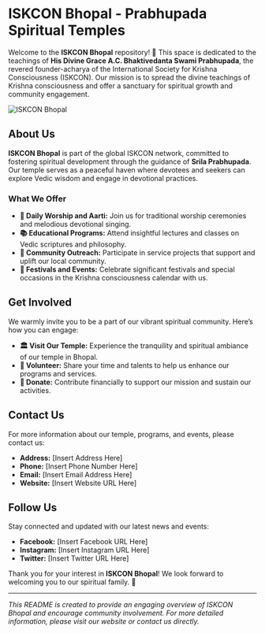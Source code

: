 # ISKCON Bhopal - Prabhupada Spiritual Temples

Welcome to the **ISKCON Bhopal** repository! 🌟 This space is dedicated to the teachings of **His Divine Grace A.C. Bhaktivedanta Swami Prabhupada**, the revered founder-acharya of the International Society for Krishna Consciousness (ISKCON). Our mission is to spread the divine teachings of Krishna consciousness and offer a sanctuary for spiritual growth and community engagement.

![ISKCON Bhopal](https://www.cooperativa.cl/noticias/site/artic/20150801/imag/foto_0000001320150801125428.jpg) <!-- Replace with your image URL -->

## About Us

**ISKCON Bhopal** is part of the global ISKCON network, committed to fostering spiritual development through the guidance of **Srila Prabhupada**. Our temple serves as a peaceful haven where devotees and seekers can explore Vedic wisdom and engage in devotional practices.

### What We Offer

- **🌺 Daily Worship and Aarti:** Join us for traditional worship ceremonies and melodious devotional singing.
- **📚 Educational Programs:** Attend insightful lectures and classes on Vedic scriptures and philosophy.
- **🤝 Community Outreach:** Participate in service projects that support and uplift our local community.
- **🎉 Festivals and Events:** Celebrate significant festivals and special occasions in the Krishna consciousness calendar with us.

## Get Involved

We warmly invite you to be a part of our vibrant spiritual community. Here’s how you can engage:

- **🏛️ Visit Our Temple:** Experience the tranquility and spiritual ambiance of our temple in Bhopal.
- **👐 Volunteer:** Share your time and talents to help us enhance our programs and services.
- **💸 Donate:** Contribute financially to support our mission and sustain our activities.

## Contact Us

For more information about our temple, programs, and events, please contact us:

- **Address:** [Insert Address Here]
- **Phone:** [Insert Phone Number Here]
- **Email:** [Insert Email Address Here]
- **Website:** [Insert Website URL Here]

## Follow Us

Stay connected and updated with our latest news and events:

- **Facebook:** [Insert Facebook URL Here]
- **Instagram:** [Insert Instagram URL Here]
- **Twitter:** [Insert Twitter URL Here]

Thank you for your interest in **ISKCON Bhopal**! We look forward to welcoming you to our spiritual family. 🙏

---

*This README is created to provide an engaging overview of ISKCON Bhopal and encourage community involvement. For more detailed information, please visit our website or contact us directly.*
